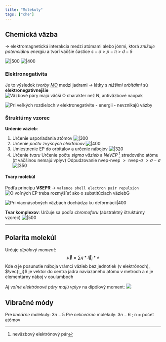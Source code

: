 ```yaml
---
title: "Molekuly"
tags: ["che"]
---
```



## Chemická väzba
-> elektromagnetická interakcia medzi atómami alebo jónmi, ktorá *znižuje potenciálnu energiu* a tvorí väčšie častice
$s-\sigma \ > \ p-\pi \ > \ d-\delta$

![|500](attachments/sigma_bonds.png)
![|400](attachments/d_orbital_bonds.png)

### Elektronegativita
Je to výsledok *tvorby [MO](orbitály.md#Molekulové%20orbitály)* medzi jadrami -> látky s *nižšími orbitálmi* sú **elektronegatívnejšie**
![Väzbové páry majú väčší O charakter než N, antiväzbové naopak](attachments/NO-MO.png)

![Pri veľkých rozdieloch v elektronegativite - energii -  nevznikajú väzby](attachments/NaCl-soľ-MO.png)

### Štruktúrny vzorec
**Určenie väzieb**:
1. Určenie usporiadania atómov 
![|300](attachments/1st-step.jpeg)
2. Určenie *počtu zvyšných elektrónov*
![|400](attachments/2nd-step.jpeg)
3. Umiestnenie EP do orbitálov a určenie nábojov
![|320](attachments/3rd-step.jpeg)
4. Určenie *tvaru*
	Určenie počtu *sigma väzieb* a *NeVEP* [^1] stredového atómu ($\pi$ väčšinou nemajú vplyv)
	Odpudzovanie $\text{nvep-nvep } > \text{ nvep-}\sigma \ > \sigma-\sigma$	
	![|350](attachments/4th-step.jpeg)

#### Tvary molekúl
Podľa princípu **VSEPR** -> `valence shell electron pair repulsion`
![O voľných EP treba rozmýšľať ako o substitúciach väziebG](attachments/tvary_vsepr.png)

![Pri viacnásobných väzbách dochádza ku deformácii|400](attachments/deformovaný_tetraéder.jpeg)

**Tvar komplexov**:
Určuje sa podľa *chromoforu* (abstraktný štruktúrny vzorec)
![|500](attachments/tvar_komplexov.jpeg)

--- 

## Polarita molekúl
Určuje *dipólový moment*: 
$$\vec\mu = \sum q * \vec l_i * e$$
Kde $q$ je posunutie náboja vrámci väzieb bez jednotiek (v elektrónoch), $\vec{l_i}$ je vektor do centra jadra naviazaného atómu v metroch a $e$ je elementárny náboj v coulumboch

Aj *voľné elektrónové páry majú vplyv* na dipólový moment:
![](attachments/dipolovy_moment_vep.png)


## Vibračné módy
Pre *lineárne* molekuly: $3n-5$
Pre *nelineárne* molekuly: $3n-6$ ; n = počet atómov


[^1]: neväzbový elektrónový pár